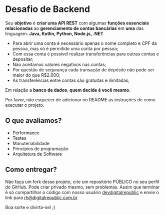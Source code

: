 # Desafio de Backend



Seu **objetivo** é **criar uma API REST** com algumas **funções essenciais relacionadas** ao **gerenciamento de contas bancárias** em **uma** das linguagem: **Java, Kotlin, Python, Node.js, .NET**

- Para abrir uma conta é necessário apenas o nome completo e CPF da pessoa, mas só é permitido uma conta por pessoa;
- Com essa conta é possível realizar transferências para outras contas e depositar;
- Não aceitamos valores negativos nas contas;
- Por questão de segurança cada transação de depósito não pode ser maior do que R$2.000;
- As transferências entre contas são gratuitas e ilimitadas;

Em relação a **banco de dados**, **quem decide é você mesmo**.

Por favor, não esquecer de adicionar no README as instruções de como executar o projeto.

## O que avaliamos?

- Performance
- Testes
- Manutenabilidade
- Princípios de programação
- Arquitetura de Software

## Como entregar?

Não faça um fork desse projeto, crie um repositório PÚBLICO no seu perfil do GitHub. Pode criar privado mesmo, sem problemas.
Assim que terminar é só compartilhar o código com nosso usuário [devdigitalrepublic](https://github.com/devdigitalrepublic) e envie o link para rh@digitalrepublic.com.br

Boa sorte e divirta-se! ;)
